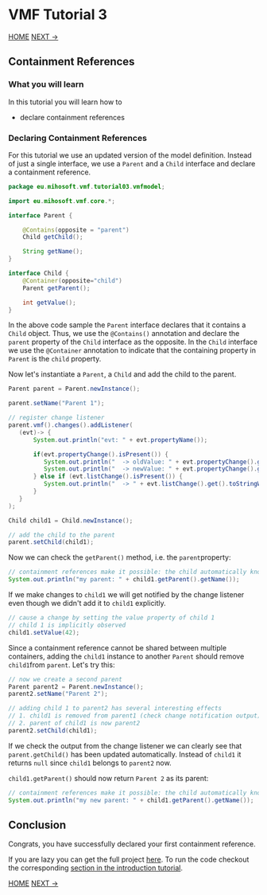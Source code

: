 # VMF Tutorial 3

[HOME](https://github.com/miho/VMF-Tutorials/blob/master/README.md) [NEXT ->](https://github.com/miho/VMF-Tutorials/blob/master/VMF-Tutorial-03b/README.md)

## Containment References

### What you will learn

In this tutorial you will learn how to

- declare containment references

### Declaring Containment References

For this tutorial we use an updated version of the model definition. Instead of just a single interface, we use a `Parent` and a `Child` interface and declare a containment reference.

```java
package eu.mihosoft.vmf.tutorial03.vmfmodel;

import eu.mihosoft.vmf.core.*;

interface Parent {

    @Contains(opposite = "parent")
    Child getChild();

    String getName();
}

interface Child {
    @Container(opposite="child")
    Parent getParent();

    int getValue();
}
```

In the above code sample the `Parent` interface declares that it contains a `Child` object. Thus, we use the `@Contains()` annotation and declare the `parent` property of the `Child` interface as the opposite. In the `Child` interface we use the `@Container` annotation to indicate that the containing property in `Parent` is the `child` property.

Now let's instantiate a `Parent`, a `Child` and add the child to the parent.

```java
Parent parent = Parent.newInstance();

parent.setName("Parent 1");

// register change listener
parent.vmf().changes().addListener(
   (evt)-> {
       System.out.println("evt: " + evt.propertyName());

       if(evt.propertyChange().isPresent()) {
          System.out.println("  -> oldValue: " + evt.propertyChange().get().oldValue());
          System.out.println("  -> newValue: " + evt.propertyChange().get().newValue());
       } else if (evt.listChange().isPresent()) {
          System.out.println("  -> " + evt.listChange().get().toStringWithDetails());
       }
   }
);

Child child1 = Child.newInstance();

// add the child to the parent
parent.setChild(child1);
```

Now we can check the `getParent()` method, i.e. the `parent`property:

```java
// containment references make it possible: the child automatically knows its parent
System.out.println("my parent: " + child1.getParent().getName());
```

If we make changes to `child1` we will get notified by the change listener even though we didn't add it to `child1` explicitly. 

```java
// cause a change by setting the value property of child 1
// child 1 is implicitly observed
child1.setValue(42);
```

Since a containment reference cannot be shared between multiple containers, adding the `child1` instance to another `Parent` should remove `child1`from `parent`. Let's try this:

```java
// now we create a second parent
Parent parent2 = Parent.newInstance();
parent2.setName("Parent 2");

// adding child 1 to parent2 has several interesting effects
// 1. child1 is removed from parent1 (check change notification output)
// 2. parent of child1 is now parent2
parent2.setChild(child1);
```
If we check the output from the change listener we can clearly see that `parent.getChild()` has been updated automatically. Instead of `child1` it returns `null` since `child1` belongs to `parent2` now.

`child1.getParent()` should now return `Parent 2` as its parent:

```java
// containment references make it possible: the child automatically knows its new parent
System.out.println("my new parent: " + child1.getParent().getName());
```

## Conclusion

Congrats, you have successfully declared your first containment reference.  

If you are lazy you can get the full project [here](https://github.com/miho/VMF-Tutorials/tree/master/VMF-Tutorial-03). To run the code checkout the corresponding [section in the introduction tutorial](https://github.com/miho/VMF-Tutorials/blob/master/VMF-Tutorial-01/README.md#running-the-tutorial).

[HOME](https://github.com/miho/VMF-Tutorials/blob/master/README.md) [NEXT ->](https://github.com/miho/VMF-Tutorials/blob/master/VMF-Tutorial-03b/README.md)



